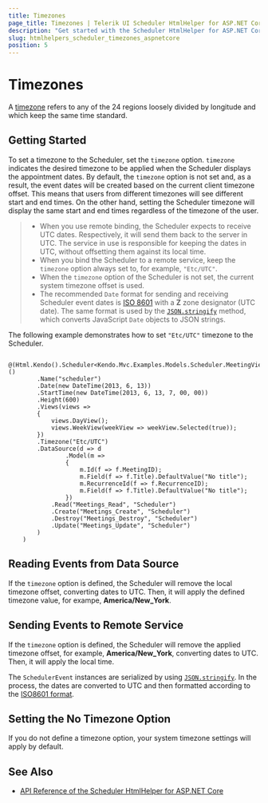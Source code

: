 ```yaml
---
title: Timezones
page_title: Timezones | Telerik UI Scheduler HtmlHelper for ASP.NET Core
description: "Get started with the Scheduler HtmlHelper for ASP.NET Core and learn how to configure its timezone."
slug: htmlhelpers_scheduler_timezones_aspnetcore
position: 5
---
```


# Timezones

A [timezone](http://www.timeanddate.com/time/time-zones.html) refers to any of the 24 regions loosely divided by longitude and which keep the same time standard.

## Getting Started

To set a timezone to the Scheduler, set the `timezone` option. `timezone` indicates the desired timezone to be applied when the Scheduler displays the appointment dates. By default, the `timezone` option is not set and, as a result, the event dates will be created based on the current client timezone offset. This means that users from different timezones will see different start and end times. On the other hand, setting the Scheduler timezone will display the same start and end times regardless of the timezone of the user.

> * When you use remote binding, the Scheduler expects to receive UTC dates. Respectively, it will send them back to the server in UTC. The service in use is responsible for keeping the dates in UTC, without offsetting them against its local time.
> * When you bind the Scheduler to a remote service, keep the `timezone` option always set to, for example, `"Etc/UTC"`.
> * When the `timezone` option of the Scheduler is not set, the current system timezone offset is used.
> * The recommended `Date` format for sending and receiving Scheduler event dates is [ISO 8601](https://en.wikipedia.org/wiki/ISO_8601) with a **Z** zone designator (UTC date). The same format is used by the [`JSON.stringify`](https://developer.mozilla.org/en-US/docs/Web/JavaScript/Reference/Global_Objects/JSON/stringify) method, which converts JavaScript `Date` objects to JSON strings.

The following example demonstrates how to set `"Etc/UTC"` timezone to the Scheduler.

```
    @(Html.Kendo().Scheduler<Kendo.Mvc.Examples.Models.Scheduler.MeetingViewModel>()
        .Name("scheduler")
        .Date(new DateTime(2013, 6, 13))
        .StartTime(new DateTime(2013, 6, 13, 7, 00, 00))
        .Height(600)
        .Views(views =>
        {
            views.DayView();
            views.WeekView(weekView => weekView.Selected(true));
        })
        .Timezone("Etc/UTC")
        .DataSource(d => d
                .Model(m =>
                {
                    m.Id(f => f.MeetingID);
                    m.Field(f => f.Title).DefaultValue("No title");
                    m.RecurrenceId(f => f.RecurrenceID);
                    m.Field(f => f.Title).DefaultValue("No title");
                })
            .Read("Meetings_Read", "Scheduler")
            .Create("Meetings_Create", "Scheduler")
            .Destroy("Meetings_Destroy", "Scheduler")
            .Update("Meetings_Update", "Scheduler")
        )
    )
```

## Reading Events from Data Source

If the `timezone` option is defined, the Scheduler will remove the local timezone offset, converting dates to UTC. Then, it will apply the defined timezone value, for exampe, **America/New_York**.

## Sending Events to Remote Service

If the `timezone` option is defined, the Scheduler will remove the applied timezone offset, for example, **America/New_York**, converting dates to UTC. Then, it will apply the local time.

The `SchedulerEvent` instances are serialized by using [`JSON.stringify`](https://developer.mozilla.org/en-US/docs/Web/JavaScript/Reference/Global_Objects/JSON/stringify). In the process, the dates are converted to UTC and then formatted according to the [ISO8601 format](https://en.wikipedia.org/wiki/ISO_8601).

## Setting the No Timezone Option

If you do not define a timezone option, your system timezone settings will apply by default.

## See Also

* [API Reference of the Scheduler HtmlHelper for ASP.NET Core](/api/scheduler)
